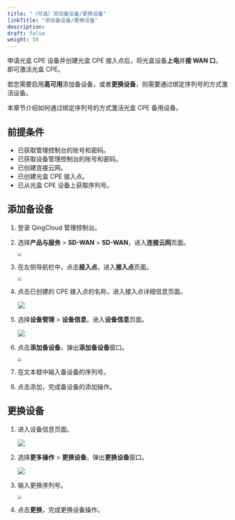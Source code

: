 ```yaml
---
title: "（可选）添加备设备/更换设备"
linkTitle: "添加备设备/更换设备"
description:
draft: false
weight: 50
---
```


申请光盒 CPE 设备并创建光盒 CPE 接入点后，将光盒设备**上电**并**接 WAN 口**，即可激活光盒 CPE。

若您需要启用**高可用**添加备设备，或者**更换设备**，则需要通过绑定序列号的方式激活设备。

本章节介绍如何通过绑定序列号的方式激活光盒 CPE 备用设备。

## 前提条件

- 已获取管理控制台的账号和密码。
- 已获取设备管理控制台的账号和密码。
- 已创建连接云网。
- 已创建光盒 CPE 接入点。
- 已从光盒 CPE 设备上获取序列号。

## 添加备设备

1. 登录 QingCloud 管理控制台。

2. 选择**产品与服务** > **SD-WAN** > **SD-WAN**，进入**连接云网**页面。

   <img src="../../../_images/qs_cloud_network.png" style="zoom:50%;" />

3. 在左侧导航栏中，点击**接入点**，进入**接入点**页面。

   <img src="../../../_images/qs_light_access.png" style="zoom:50%;" />

4. 点击已创建的 CPE 接入点的名称，进入接入点详细信息页面。

   ![](../../../_images/um_vcpe_license.png)

6. 选择**设备管理** > **设备信息**，进入**设备信息**页面。

   ![](../../../_images/um_equip_info.png)

7. 点击**添加备设备**，弹出**添加备设备**窗口。

   <img src="../../../_images/um_equip_bak.png" style="zoom:50%;" />
   
7. 在文本框中输入备设备的序列号。

8. 点击添加，完成备设备的添加操作。

## 更换设备

1. 进入设备信息页面。

   ![](../../../_images/um_equip_info.png)

2. 选择**更多操作** > **更换设备**，弹出**更换设备**窗口。

   ![](../../../_images/um_equip_change.png)

3. 输入更换序列号。

   <img src="../../../_images/um_equip_change_win.png" style="zoom:50%;" />

4. 点击**更换**，完成更换设备操作。

